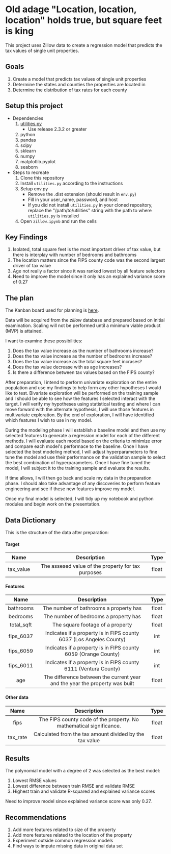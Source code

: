 # Old adage "Location, location, location" holds true, but square feet is king
This project uses Zillow data to create a regression model that predicts the tax values of single unit properties.

## Goals
1. Create a model that predicts tax values of single unit properties
2. Determine the states and counties the properties are located in
3. Determine the distribution of tax rates for each county

## Setup this project
* Dependencies
    1. [utilities.py](https://github.com/david-ryan-alviola/utilities/releases)
        * Use release 2.3.2 or greater
    2. python
    3. pandas
    4. scipy
    5. sklearn
    6. numpy
    7. matplotlib.pyplot
    8. seaborn
* Steps to recreate
    1. Clone this repository
    2. Install `utilities.py` according to the instructions
    3. Setup env.py
        * Remove the .dist extension (should result in `env.py`)
        * Fill in your user_name, password, and host
        * If you did not install `utilities.py` in your cloned repository, replace the "/path/to/utilities" string with the path to where `utilities.py` is installed
    4. Open `zillow.ipynb` and run the cells

## Key Findings
1. Isolated, total square feet is the most important driver of tax value, but there is interplay with number of bedrooms and bathrooms
2. The location matters since the FIPS county code was the second largest driver of tax value
3. Age not really a factor since it was ranked lowest by all feature selectors
4. Need to improve the model since it only has an explained variance score of 0.27

## The plan
The Kanban board used for planning is [here](https://trello.com/b/PsLwYoee).

Data will be acquired from the *zillow* database and prepared based on initial examination. Scaling will not be performed until a minimum viable product (MVP) is attained.

I want to examine these possibilities:
1. Does the tax value increase as the number of bathrooms increase?
2. Does the tax value increase as the number of bedrooms increase?
3. Does the tax value increase as the total square feet incrases?
4. Does the tax value decrease with as age increases?
5. Is there a difference between tax values based on the FIPS county?

After preparation, I intend to perform univariate exploration on the entire population and use my findings to help form any other hypotheses I would like to test. Bivariate exploration will be performed on the training sample and I should be able to see how the features I selected interact with the target. I will verify my hypotheses using statistical testing and where I can move forward with the alternate hypothesis, I will use those features in multivariate exploration. By the end of exploration, I will have identified which features I wish to use in my model.

During the modeling phase I will establish a baseline model and then use my selected features to generate a regression model for each of the different methods. I will evaluate each model based on the criteria to minimize error and compare each model's performace to the baseline. Once I have selected the best modeling method, I will adjust hyperparameters to fine tune the model and use their performance on the validation sample to select the best combination of hyperparameters. Once I have fine tuned the model, I will subject it to the training sample and evaluate the results.

If time allows, I will then go back and scale my data in the preparation phase. I should also take advantage of any discoveries to perform feature engineering and see if these new features improve my model.

Once my final model is selected, I will tidy up my notebook and python modules and begin work on the presentation.

## Data Dictionary
This is the structure of the data after preparation:
#### Target
Name | Description | Type
:---: | :---: | :---:
tax_value | The assesed value of the property for tax purposes | float
#### Features
Name | Description | Type
:---: | :---: | :---:
bathrooms | The number of bathrooms a property has | float
bedrooms | The number of bedrooms a property has | float
total_sqft | The square footage of a property | float
fips_6037 | Indicates if a property is in FIPS county 6037 (Los Angeles County)| int
fips_6059 | Indicates if a property is in FIPS county 6059 (Orange County)| int
fips_6011 | Indicates if a property is in FIPS county 6111 (Ventura County)| int
age | The difference between the current year and the year the property was built | float
#### Other data
Name | Description | Type
:---: | :---: | :---:
fips | The FIPS county code of the property. No mathematical significance. | float
tax_rate | Calculated from the tax amount divided by the tax value  | float

## Results
The polynomial model with a degree of 2 was selected as the best model:
1. Lowest RMSE values
2. Lowest difference between train RMSE and validate RMSE
3. Highest train and validate R-squared and explained variance scores

Need to improve model since explained variance score was only 0.27.

## Recommendations
1. Add more features related to size of the property
2. Add more features related to the location of the property
3. Experiment outside common regression models
4. Find ways to impute missing data in original data set